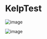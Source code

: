 # KelpTest

![image](https://user-images.githubusercontent.com/90095647/201324407-b2bcba15-fc24-4828-a317-f0bd1bb86654.png)

![image](https://user-images.githubusercontent.com/90095647/201324549-b46d9b8d-593b-4a94-aa43-4c708a58b602.png)
